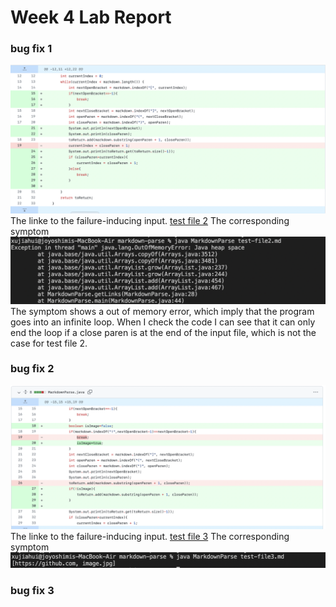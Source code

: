 # Week 4 Lab Report
### bug fix 1
![Fix 1](fix1.png)
The linke to the failure-inducing input.
[test file 2](https://github.com/HenryXII/markdown-parse/blob/main/test-file2.md)
The corresponding symptom
![Symp 1](symp1.png)
The symptom shows a out of memory error, which imply that the program goes into an infinite loop. When I check the code I can see that it can only end the loop if a close paren is at the end of the input file, which is not the case for test file 2.
### bug fix 2
![Fix 2](fix2.png)
The linke to the failure-inducing input.
[test file 3](https://github.com/HenryXII/markdown-parse/blob/main/test-file3.md)
The corresponding symptom
![Symp 2](symp2.png)

### bug fix 3